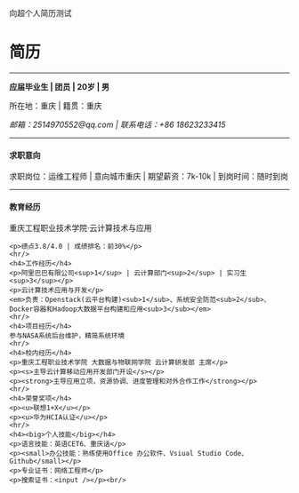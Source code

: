 向超个人简历测试
<html>
<head>
    <meta charset="utf-8" />
    <title>个人简历</title>
</head>
<body>
    <h1>简历</h1>
    <hr>
   <strong>应届毕业生  |  团员 | 20岁  | 男  </strong>
    <p>所在地：重庆 | 籍贯：重庆</p>
    <em>邮箱：2514970552@qq.com  |  联系电话：+86 18623233415</em><br/>
    <hr/>   
    <h4>求职意向</h4>
    <p>求职岗位：运维工程师  |  意向城市重庆  |   期望薪资：7k-10k  |  到岗时间：随时到岗<p>
    <hr/>   
    <h4>教育经历</h4>
    <p>重庆工程职业技术学院·云计算技术与应用  </p>

    <p>绩点3.8/4.0 | 成绩排名：前30%</p>
    <hr/>   
    <h4>工作经历</h4>
    <p>阿里巴巴有限公司<sup>1</sup> | 云计算部门<sup>2</sup> | 实习生<sup>3</sup></p>
    <p>云计算技术应用与开发</p>
    <em>负责：Openstack(云平台构建)<sub>1</sub>、系统安全防范<sub>2</sub>、Docker容器和Hadoop大数据平台构建和应用<sub>3</sub></em>
    <hr/>   
    <h4>项目经历</h4>
    参与NASA系统后台维护，精简系统环境
    <hr/>   
    <h4>校内经历</h4>
    <p>重庆工程职业技术学院 大数据与物联网学院 云计算研发部 主席</p>
    <p><s>主导云计算移动应用开发部门开设</s></p>
    <p><strong>主导应用立项，资源协调、进度管理和对外合作工作</strong></p>
    <hr/>   
    <h4>荣誉奖项</h4>
    <p><u>联想1+X</u></p>
    <p><u>华为HCIA认证</u></p>
    <hr/>   
    <h4><big>个人技能</big></h4>
    <p>语言技能：英语CET6、重庆话</p>
    <p><small>办公技能：熟练使用Office 办公软件、Vsiual Studio Code、Github</small></p>
    <p>专业证书：网络工程师</p>
    <p>搜索证书：<input /></p><br/>
    
    
</body>
</html>